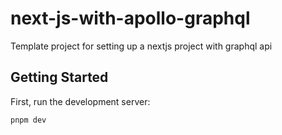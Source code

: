 # next-js-with-apollo-graphql

Template project for setting up a nextjs project with graphql api

## Getting Started

First, run the development server:

```bash
pnpm dev
```

